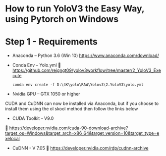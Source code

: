 # How to run YoloV3 the Easy Way, using Pytorch on Windows



# Step 1 - Requirements

* Anaconda – Python 3.6 (Win 10) 
  https://www.anaconda.com/download/

* Conda Env – Yolo.yml
🔗 https://github.com/reigngt09/yolov3workflow/tree/master/2_YoloV3_Execute

  ```conda env create -f D:\4K\yolo\RAW\Yolov3\2.YoloV3\yolo.yml```

* Nvidia GPU – GTX 1050 or higher

CUDA and CuDNN can now be installed via Anaconda, but if you choose to install them using the ol skool method then follow the links below
* CUDA Toolkit - V9.0 

🔗 https://developer.nvidia.com/cuda-90-download-archive?target_os=Windows&target_arch=x86_64&target_version=10&target_type=exelocal 

* CuDNN - V 7.05 
🔗 https://developer.nvidia.com/rdp/cudnn-archive
